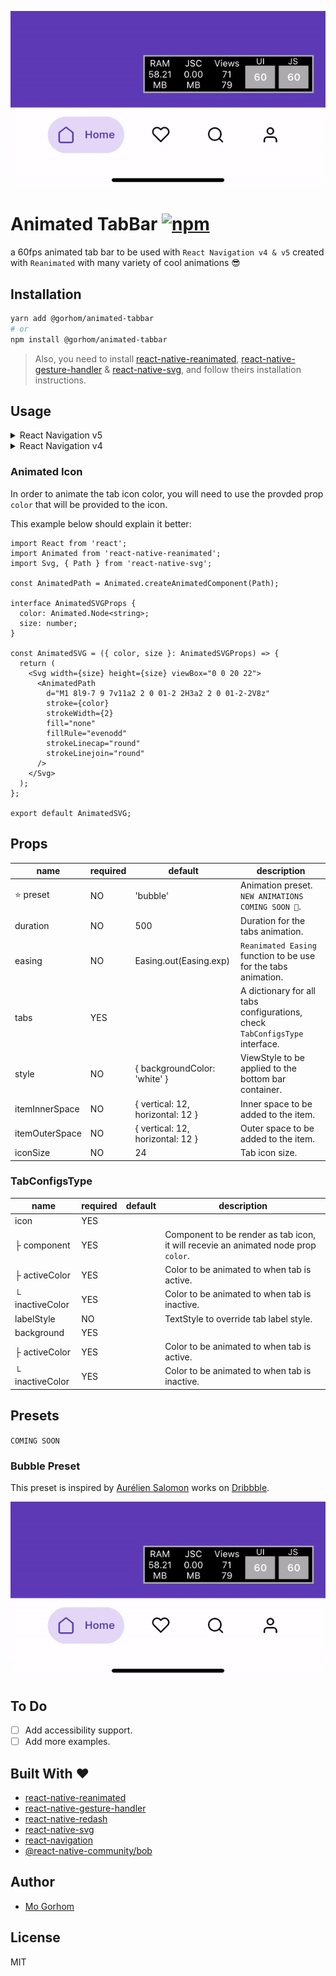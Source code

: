 <p align="center">
<img src="./preview.gif">
</p>

# Animated TabBar [![npm](https://badgen.net/npm/v/@gorhom/animated-tabbar)](https://www.npmjs.com/package/@gorhom/animated-tabbar)

a 60fps animated tab bar to be used with `React Navigation v4 & v5` created with `Reanimated` with many variety of cool animations 😎 

## Installation

```sh
yarn add @gorhom/animated-tabbar
# or
npm install @gorhom/animated-tabbar
```

> Also, you need to install [react-native-reanimated](https://github.com/software-mansion/react-native-reanimated), [react-native-gesture-handler](https://github.com/software-mansion/react-native-gesture-handler) & [react-native-svg](https://github.com/react-native-community/react-native-svg), and follow theirs installation instructions.

## Usage

<details>
  <summary>React Navigation v5</summary>

```tsx
import React from 'react';
import { NavigationContainer } from '@react-navigation/native';
import { createBottomTabNavigator } from '@react-navigation/bottom-tabs';
import AnimatedTabBar, {TabsConfigsType} from '@gorhom/animated-tabbar';

const tabs: TabsConfigsType = {
  Home: {
    labelStyle: {
      color: '#5B37B7',
    },
    icon: {
      component: /* ICON COMPONENT */,
      activeColor: 'rgba(91,55,183,1)',
      inactiveColor: 'rgba(0,0,0,1)',
    },
    background: {
      activeColor: 'rgba(223,215,243,1)',
      inactiveColor: 'rgba(223,215,243,0)',
    },
  },
  Profile: {
    labelStyle: {
      color: '#1194AA',
    },
    icon: {
      component: /* ICON COMPONENT */,
      activeColor: 'rgba(17,148,170,1)',
      inactiveColor: 'rgba(0,0,0,1)',
    },
    background: {
      activeColor: 'rgba(207,235,239,1)',
      inactiveColor: 'rgba(207,235,239,0)',
    },
  },
};

const Tab = createBottomTabNavigator();

export default function App() {
  return (
    <NavigationContainer>
      <Tab.Navigator
        tabBar={props => (
          <AnimatedTabBar tabs={tabs} {...props} />
        )}
      >
        <Tab.Screen
          name="Home"
          component={HomeScreen}
        />
        <Tab.Screen
          name="Profile"
          component={ProfileScreen}
        />
      </Tab.Navigator>
    </NavigationContainer>
  )
}
```

</details>

<details>
  <summary>React Navigation v4</summary>

```tsx
import React from 'react';
import {createAppContainer} from 'react-navigation';
import {createBottomTabNavigator} from 'react-navigation-tabs';
import {createStackNavigator} from 'react-navigation-stack';
import {SafeAreaProvider} from 'react-native-safe-area-context';
import AnimatedTabBar, {TabsConfigsType} from '@gorhom/animated-tabbar';

const tabs: TabsConfigsType = {
  Home: {
    labelStyle: {
      color: '#5B37B7',
    },
    icon: {
      component: /* ICON COMPONENT */,
      activeColor: 'rgba(91,55,183,1)',
      inactiveColor: 'rgba(0,0,0,1)',
    },
    background: {
      activeColor: 'rgba(223,215,243,1)',
      inactiveColor: 'rgba(223,215,243,0)',
    },
  },
  Profile: {
    labelStyle: {
      color: '#1194AA',
    },
    icon: {
      component: /* ICON COMPONENT */,
      activeColor: 'rgba(17,148,170,1)',
      inactiveColor: 'rgba(0,0,0,1)',
    },
    background: {
      activeColor: 'rgba(207,235,239,1)',
      inactiveColor: 'rgba(207,235,239,0)',
    },
  },
};

const TabNavigator = createBottomTabNavigator(
  {
    Home: HomeScreen,
    Profile: ProfileScreen,
  },
  {
    tabBarComponent: props => <AnimatedTabBar tabs={tabs} {...props} />,
  },
);

const AppContainer = createAppContainer(TabNavigator);

export default () => (
  <SafeAreaProvider>
    <AppContainer />
  </SafeAreaProvider>
);
```

</details>

### Animated Icon

In order to animate the tab icon color, you will need to use the provded prop `color` that will be provided to the icon.

This example below should explain it better:

```tsx
import React from 'react';
import Animated from 'react-native-reanimated';
import Svg, { Path } from 'react-native-svg';

const AnimatedPath = Animated.createAnimatedComponent(Path);

interface AnimatedSVGProps {
  color: Animated.Node<string>;
  size: number;
}

const AnimatedSVG = ({ color, size }: AnimatedSVGProps) => {
  return (
    <Svg width={size} height={size} viewBox="0 0 20 22">
      <AnimatedPath
        d="M1 8l9-7 9 7v11a2 2 0 01-2 2H3a2 2 0 01-2-2V8z"
        stroke={color}
        strokeWidth={2}
        fill="none"
        fillRule="evenodd"
        strokeLinecap="round"
        strokeLinejoin="round"
      />
    </Svg>
  );
};

export default AnimatedSVG;
```

## Props

| name           | required | default                          | description                                                                 |
| -------------- | -------- | -------------------------------- | --------------------------------------------------------------------------- |
| ⭐️ preset     | NO       | 'bubble'                         | Animation preset. `NEW ANIMATIONS COMING SOON 🎉`.                                                           |
| duration       | NO       | 500                              | Duration for the tabs animation.                                            |
| easing         | NO       | Easing.out(Easing.exp)           | `Reanimated Easing` function to be use for the tabs animation.              |
| tabs           | YES      |                                  | A dictionary for all tabs configurations, check `TabConfigsType` interface. |
| style          | NO       | { backgroundColor: 'white' }     | ViewStyle to be applied to the bottom bar container.                        |
| itemInnerSpace | NO       | { vertical: 12, horizontal: 12 } | Inner space to be added to the item.                                        |
| itemOuterSpace | NO       | { vertical: 12, horizontal: 12 } | Outer space to be added to the item.                                        |
| iconSize       | NO       | 24                               | Tab icon size.                                                              |

### TabConfigsType

| name            | required | default | description                                                                        |
| --------------- | -------- | ------- | ---------------------------------------------------------------------------------- |
| icon            | YES      |         |                                                                                    |
| ├ component     | YES      |         | Component to be render as tab icon, it will recevie an animated node prop `color`. |
| ├ activeColor   | YES      |         | Color to be animated to when tab is active.                                        |
| └ inactiveColor | YES      |         | Color to be animated to when tab is inactive.                                      |
| labelStyle      | NO       |         | TextStyle to override tab label style.                                             |
| background      | YES      |         |                                                                                    |
| ├ activeColor   | YES      |         | Color to be animated to when tab is active.                                        |
| └ inactiveColor | YES      |         | Color to be animated to when tab is inactive.                                      |


## Presets
`COMING SOON`

### Bubble Preset

This preset is inspired by [Aurélien Salomon](https://dribbble.com/aureliensalomon) works on [Dribbble](https://dribbble.com/shots/5925052-Google-Bottom-Bar-Navigation-Pattern-Mobile-UX-Design).

![Bubble Preview](/docs/previews/bubble.gif)


## To Do

- [ ] Add accessibility support.
- [ ] Add more examples.

## Built With ❤️

- [react-native-reanimated](https://github.com/software-mansion/react-native-reanimated)
- [react-native-gesture-handler](https://github.com/software-mansion/react-native-gesture-handler)
- [react-native-redash](https://github.com/wcandillon/react-native-redash)
- [react-native-svg](https://github.com/react-native-community/react-native-svg)
- [react-navigation](https://github.com/react-navigation/react-navigation)
- [@react-native-community/bob](https://github.com/react-native-community/bob)

## Author

- [Mo Gorhom](https://twitter.com/gorhom)

## License

MIT
